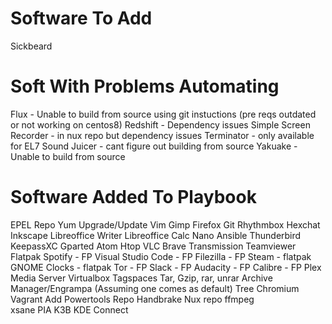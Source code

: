 # Software To Add
Sickbeard

# Soft With Problems Automating
Flux - Unable to build from source using git instuctions (pre reqs outdated or not working on centos8)
Redshift - Dependency issues
Simple Screen Recorder - in nux repo but dependency issues
Terminator  - only available for EL7
Sound Juicer - cant figure out building from source
Yakuake - Unable to build from source

# Software Added To Playbook
EPEL Repo
Yum Upgrade/Update
Vim
Gimp
Firefox
Git
Rhythmbox
Hexchat
Inkscape
Libreoffice Writer
Libreoffice Calc
Nano
Ansible
Thunderbird
KeepassXC
Gparted
Atom
Htop
VLC
Brave
Transmission
Teamviewer
Flatpak
Spotify - FP
Visual Studio Code - FP
Filezilla - FP
Steam - flatpak
GNOME Clocks - flatpak
Tor - FP
Slack - FP
Audacity - FP
Calibre - FP
Plex Media Server
Virtualbox
Tagspaces
Tar, Gzip, rar, unrar
Archive Manager/Engrampa (Assuming one comes as default)
Tree
Chromium
Vagrant
Add Powertools Repo
Handbrake
Nux repo
ffmpeg  
xsane
PIA
K3B
KDE Connect
